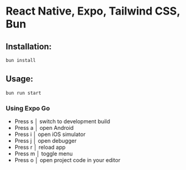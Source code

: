 # React Native, Expo, Tailwind CSS, Bun

## Installation:
```line_numbers,js
bun install
```

## Usage:  
```line_numbers,js
bun run start
```

### Using Expo Go
* Press s │ switch to development build
* Press a │ open Android
* Press i │ open iOS simulator
* Press j │ open debugger
* Press r │ reload app
* Press m │ toggle menu
* Press o │ open project code in your editor
